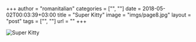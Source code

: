 +++
author = "romanitalian"
categories = ["", ""]
date = 2018-05-02T00:03:39+03:00
title = "Super Kitty"
image = "imgs/page8.jpg"
layout = "post"
tags = ["", ""]
url = ""
+++

![Super Kitty](/imgs/page8.jpg "Super Kitty")
